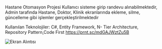 Hastane Otomasyon Projesi
Kullanıcı sisteme girip randevu alınabilmektedir, Admin tarafında Hastane, Doktor,
Klinik ekranlarında ekleme, silme, güncelleme gibi işlemler gerçekleştirilmektedir 

Kullanılan Teknolojiler: C#, Entity Framework, N- Tier Architecture, Repository Pattern,Code First
https://prnt.sc/mdGAJWztZu5B

![Ekran Alıntısı](https://github.com/ozgulgorgel/HastaneOtomasyonu/assets/46666989/c6139a9e-02ae-47bf-9bbb-ca5b28b6a8f3)


